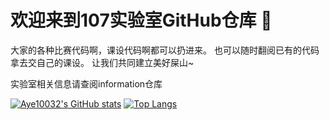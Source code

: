 # 欢迎来到107实验室GitHub仓库 👋

大家的各种比赛代码啊，课设代码啊都可以扔进来。
也可以随时翻阅已有的代码拿去交自己的课设。
让我们共同建立美好屎山~

实验室相关信息请查阅information仓库

[![Aye10032's GitHub stats](https://github-readme-stats.vercel.app/api?username=nuaajc-lab107&theme=buefy&count_private=true&show_icons=true)](https://github.com/anuraghazra/github-readme-stats)
[![Top Langs](https://github-readme-stats.vercel.app/api/top-langs/?username=nuaajc-lab107&hide=javascript)](https://github.com/anuraghazra/github-readme-stats)

